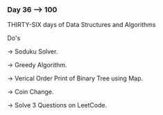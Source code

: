 ### Day 36 --> 100
THIRTY-SIX days of Data Structures and Algorithms

Do's
               
-> Soduku Solver.

-> Greedy Algorithm.

-> Verical Order Print of Binary Tree using Map.

-> Coin Change.

-> Solve 3 Questions on LeetCode.
